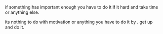 if something has important enough you have to do it if it hard and take time or anything else. 

its nothing to do with motivation or anything you have to do it by . get up and do it.